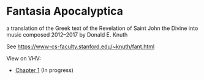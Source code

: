 Fantasia Apocalyptica
=====================

a translation of the Greek text of the Revelation of Saint John the Divine into music
composed 2012–2017 by Donald E. Knuth


See https://www-cs-faculty.stanford.edu/~knuth/fant.html


View on VHV:

* [Chapter 1](https://verovio.humdrum.org/?k=ey&file=) (In progress)



